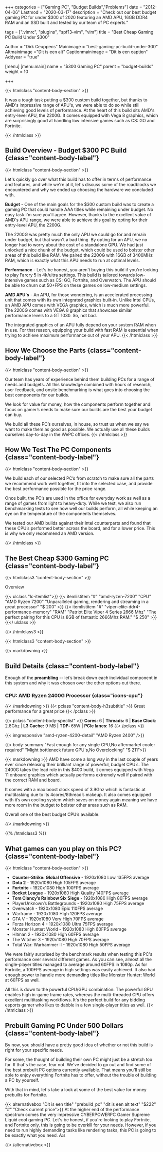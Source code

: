 +++
categories = ["Gaming PC", "Budget Builds","Problems"]
date = "2012-04-06"
Lastmod = "2020-03-17"
description = "Check out our best budget gaming PC for under $300 of 2020 featuring an AMD APU, 16GB DDR4 RAM and an SSD built and tested by our team of PC experts."

tags = [".vimrc", "plugins", "spf13-vim", "vim"]
title = "Best Cheap Gaming PC Build Under $300"

Author = "Dirk Ceuppens"
Mainimage = "best-gaming-pc-build-under-300"
Altmainimage ="Dit is een alt"
Captionmainimage = "Dit is een caption"
Addyear = "true"

[menu]
[menu.main]
		name = "$300 Gaming PC"	
		parent = "budget-builds"
		weight = 10

+++

{{< htmlclass "content-body-section" >}}

It was a tough task putting a $300 custom build together, but thanks to AMD's impressive range of APU's, we were able to do so while still achieving good levels of performance. At the heart of this build sits AMD's entry-level APU, the 2200G. It comes equipped with Vega 8 graphics, which are surprisingly good at handling low intensive games such as CS: GO and Fortnite.

{{< /htmlclass >}}


## Build Overview - Budget $300 PC Build {class="content-body-label"}
{{< htmlclass "content-body-section"  >}}

Let's quickly go over what this build has to offer in terms of performance and features, and while we're at it, let's discuss some of the roadblocks we encountered and why we ended up choosing the hardware we concluded with.

**Budget** - One of the main goals for the $300 custom build was to create a gaming PC that could handle AAA titles while remaining under budget. No easy task I'm sure you'll agree. However, thanks to the excellent value of AMD's APU range, we were able to achieve this goal by opting for their entry-level APU, the 2200G.

The 2200G was pretty much the only APU we could go for and remain under budget, but that wasn't a bad thing. By opting for an APU, we no longer had to worry about the cost of a standalone GPU. We had just unlocked a nice chunk of the budget, which could be used to bolster other areas of this build like RAM. We paired the 2200G with 16GB of 3400MHz RAM, which is exactly what this APU needs to run at optimal levels.

**Performance** - Let's be honest, you aren't buying this build if you're looking to play Farcry 5 in 4k/ultra settings. This build is tailored towards low-intensive games such as CS: GO, Fortnite, and Overwatch. The APU should be able to churn out 50+FPS on these games on low-medium settings.

**AMD APU's** - An APU, for those wondering, is an accelerated processing unit that comes with its own integrated graphics built-in. Unlike Intel CPUs, an AMD APU comes with VEGA graphics, which is much more powerful. The 2200G comes with VEGA 8 graphics that showcase similar performance levels to a GT 1030. So, not bad.

The integrated graphics of an APU fully depend on your system RAM when in use. For that reason, equipping your build with fast RAM is essential when trying to achieve maximum performance out of your APU.
{{< /htmlclass >}}



## How We Choose the Parts {class="content-body-label"}

{{< htmlclass "content-body-section" >}}

Our team has years of experience behind them building PCs for a range of needs and budgets. All this knowledge combined with hours of research, user feedback, and onsite benchmarking is what goes into choosing the best components for our builds.

We look for value for money, how the components perform together and focus on gamer’s needs to make sure our builds are the best your budget can buy.

We build all these PC’s ourselves, in house, so trust us when we say we want to make them as good as possible. We actually use all these builds ourselves day-to-day in the WePC offices.
{{< /htmlclass >}}



## How We Test The PC Components {class="content-body-label"}

{{< htmlclass "content-body-section" >}}

We build each of our selected PC’s from scratch to make sure all the parts we recommend work well together, fit into the selected case, and provide the best performance possible for the price range.

Once built, the PC’s are used in the office for everyday work as well as a range of games from light to heavy-duty. While we test, we also run benchmarking tests to see how well our builds perform, all while keeping an eye on the temperature of the components themselves. 

We tested our AMD builds against their Intel counterparts and found that these CPU’s performed better across the board, and for a lower price. This is why we only recommend an AMD version.

{{< /htmlclass >}}


## The Best Cheap $300 Gaming PC {class="content-body-label"}


{{< htmlclass3 "content-body-section" >}}

Overview

{{< ulclass "lc-itemlist">}}
{{< itemlistitem "#"  "amd-ryzen-7200" "CPU" "AMD Ryzen 7200" "Unparalleled gaming, rendering and streaming in a great processor" "$ 200" >}}
{{< itemlistitem "#"  "viper-elite-ddr4-performance-memory" "RAM" "Patriot Elite Viper 4 Series 2666 Mhz" "The perfect pairing for this CPU is 8GB of fantastic 2666Mhz RAM." "$ 250" >}}
{{</ ulclass >}}

{{< /htmlclass3 >}}

{{< htmlclass3 "content-body-section" >}} 

{{< markdowning >}} 
## Build Details {class="content-body-label"}

Enough of the **preambling** -- let’s break down each individual component in this system and why it was chosen over the other options out there.

### CPU: AMD Ryzen 2400G Processor {class="icons-cpu"}

{{< /markdowning >}}
{{< pclass "content-body-h3subtitle" >}}
Great performance for a great price
{{< /pclass >}}

{{< pclass "content-body-speclist" >}}
**Cores:** 6 | **Threads:** 6 | **Base Clock:** 2.8Ghz | **L3 Cache:** 9 MB | **TDP:** 65W | **PCIe lanes:** 16 
{{< /pclass >}}

{{< imgresponsive "amd-ryzen-4200-detail" "AMD Ryzen 2400" />}}

{{< body-summary  "Fast enough for any single CPU,No aftermarket cooler required" "Might bottleneck future GPU's,No Overclocking" "$ 211">}}

{{< markdowning >}} 
AMD have come a long way in the last couple of years ever since releasing their brilliant range of powerful, budget CPU’s. The 2400G takes the lead role in this $400 build, it comes equipped with Vega 11 onboard graphics which actually performs extremely well if paired with the correct RAM and board.

It comes with a max boost clock speed of 3.9Ghz which is fantastic at multitasking due to its 4cores/8thread’s makeup. It also comes equipped with it’s own cooling system which saves on money again meaning we have more room in the budget to bolster other areas such as RAM.

Overall one of the best budget CPU’s available.

{{< /markdowning >}} 

{{% /htmlclass3 %}}

## What games can you play on this PC? {class="content-body-label"}

{{< htmlclass "content-body-section" >}}

* **Counter-Strike: Global Offensive** - 1920x1080 Low 135FPS average
* **Dota 2** - 1920x1080 High 105FPS average
* **Fortnite** - 1920x1080 High 100FPS average
* **Rocket League** - 1920x1080 High Quality 140FPS average
* **Tom Clancy’s Rainbow Six Siege** - 1920x1080 High 80FPS average
* PlayerUnknown’s Battlegrounds - 1920x1080 High 75FPS average
* Overwatch - 1920x1080 Epic 110FPS average
* Warframe - 1920x1080 High 120FPS average
* GTA V - 1920x1080 Very High 70FPS average
* Forza Horizon 4 - 1920x1080 Ultra 75FPS average
* Monster Hunter: World - 1920x1080 High 60FPS average
* Hitman 2 - 1920x1080 High 60FPS average
* The Witcher 3 - 1920x1080 High 70FPS average
* Total War: Warhammer II - 1920x1080 High 50FPS average

We were fairly surprised by the benchmark results when testing this PC's performance over several different games. As you can see, almost all the single-player titles managed to average around 60FPS in 1080p. As for Fortnite, a 100FPS average in high settings was easily achieved. It also had enough power to handle more demanding titles like Monster Hunter: World at 60FPS as well.

All this is down to the powerful CPU/GPU combination. The powerful GPU enables high in-game frame rates, whereas the multi-threaded CPU offers excellent multitasking workflows. It's the perfect build for any bidding esports gamer who likes to dabble in a few single-player titles as well.
{{< /htmlclass >}}


## Prebuilt Gaming PC Under 500 Dollars {class="content-body-label"}

By now, you should have a pretty good idea of whether or not this build is right for your specific needs.

For some, the thought of building their own PC might just be a stretch too far. If that's the case, fear not. We've decided to go out and find some of the best prebuilt PC options currently available. That means you'll still be able to enjoy everything Fortnite has to offer, without the trouble of building a PC by yourself.

With that in mind, let's take a look at some of the best value for money prebuilts for Fortnite.

{{< alternativebox "Dit is een title" "prebuild_pc" "dit is een alt text" "$222" "#" "Check current price">}}
At the higher end of the performance spectrum comes the very impressive CYBERPOWERPC Gamer Supreme Liquid cool gaming PC. Let's be honest, if you're looking to play Fortnite, and Fortnite only, this is going to be overkill for your needs. However, if you need to run highly demanding tasks like rendering tasks, this PC is going to be exactly what you need.
A:s



{{< /alternativebox >}}